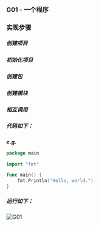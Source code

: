 ### G01 - 一个程序

### 实现步骤

##### 创建项目

##### 初始化项目

##### 创建包

##### 创建模块

##### 相互调用

##### 代码如下：

***e.g.***

```go
package main

import "fmt"

func main() {
	fmt.Println("Hello, world.")
}
```

##### 运行如下：

![G01](http://pics.liuguoxing.top/Go/image-Go0101.png)